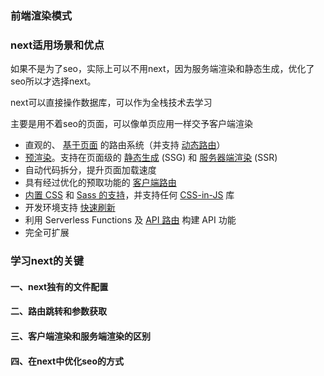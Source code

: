 ### 前端渲染模式
### next适用场景和优点
如果不是为了seo，实际上可以不用next，因为服务端渲染和静态生成，优化了seo所以才选择next。

next可以直接操作数据库，可以作为全栈技术去学习

主要是用不着seo的页面，可以像单页应用一样交予客户端渲染



+ 直观的、 [基于页面](https://link.juejin.cn?target=https%3A%2F%2Fwww.nextjs.cn%2Fdocs%2Fbasic-features%2Fpages) 的路由系统（并支持 [动态路由](https://link.juejin.cn?target=https%3A%2F%2Fwww.nextjs.cn%2Fdocs%2Frouting%2Fdynamic-routes)）
+ [预渲染](https://link.juejin.cn?target=https%3A%2F%2Fwww.nextjs.cn%2Fdocs%2Fbasic-features%2Fpages%23pre-rendering)。支持在页面级的 [静态生成](https://link.juejin.cn?target=https%3A%2F%2Fwww.nextjs.cn%2Fdocs%2Fbasic-features%2Fpages%23static-generation-recommended) (SSG) 和 [服务器端渲染](https://link.juejin.cn?target=https%3A%2F%2Fwww.nextjs.cn%2Fdocs%2Fbasic-features%2Fpages%23server-side-rendering) (SSR)
+ 自动代码拆分，提升页面加载速度
+ 具有经过优化的预取功能的 [客户端路由](https://link.juejin.cn?target=https%3A%2F%2Fwww.nextjs.cn%2Fdocs%2Frouting%2Fintroduction%23linking-between-pages)
+ [内置 CSS](https://link.juejin.cn?target=https%3A%2F%2Fwww.nextjs.cn%2Fdocs%2Fbasic-features%2Fbuilt-in-css-support) 和 [Sass 的支持](https://link.juejin.cn?target=https%3A%2F%2Fwww.nextjs.cn%2Fdocs%2Fbasic-features%2Fbuilt-in-css-support%23sass-support)，并支持任何 [CSS-in-JS](https://link.juejin.cn?target=https%3A%2F%2Fwww.nextjs.cn%2Fdocs%2Fbasic-features%2Fbuilt-in-css-support%23css-in-js) 库
+ 开发环境支持 [快速刷新](https://link.juejin.cn?target=https%3A%2F%2Fwww.nextjs.cn%2Fdocs%2Fbasic-features%2Ffast-refresh)
+ 利用 Serverless Functions 及 [API 路由](https://link.juejin.cn?target=https%3A%2F%2Fwww.nextjs.cn%2Fdocs%2Fapi-routes%2Fintroduction) 构建 API 功能
+ 完全可扩展





### 学习next的关键
#### 一、next独有的文件配置
#### 二、路由跳转和参数获取
#### 三、客户端渲染和服务端渲染的区别
#### 四、在next中优化seo的方式
